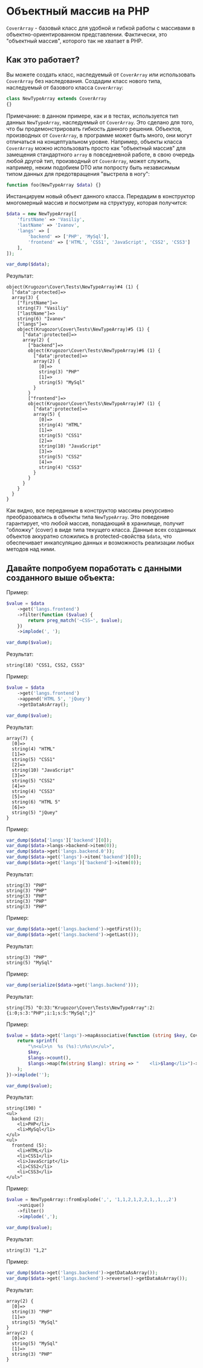 # Объектный массив на PHP

`CoverArray` - базовый класс для удобной и гибкой работы с массивами в объектно-ориентированном
представлении. Фактически, это "объектный массив", которого так не хватает в PHP.

## Как это работает?

Вы можете создать класс, наследуемый от `CoverArray` или использовать `CoverArray` без наследования. 
Создадим класс нового типа, наследуемый от базового класса `CoverArray`:

```php
class NewTypeArray extends CoverArray
{}
```

Примечание: в данном примере, как и в тестах, используется тип данных `NewTypeArray`, 
наследуемый от `CoverArray`. Это сделано для того, что бы продемонстрировать гибкость данного решения. 
Объектов, производных от `CoverArray`, в программе может быть много, они могут отличаться на концептуальном уровне. 
Например, объекты класса `CoverArray` можно использовать просто как "объектный массив" 
для замещения стандартного `array` в повседневной работе, 
в свою очередь любой другой тип, производный от `CoverArray`, может служить, например, неким подобием DTO 
или попросту быть независимым типом данных для предотвращения "выстрела в ногу":

```php
function foo(NewTypeArray $data) {}
```

Инстанцируем новый объект данного класса. Передадим в конструктор многомерный массив и посмотрим на структуру, которая
получится:

```php
$data = new NewTypeArray([
    'firstName' => 'Vasiliy',
    'lastName' => 'Ivanov',
    'langs' => [
        'backend' => ['PHP', 'MySql'],
        'frontend' => ['HTML', 'CSS1', 'JavaScript', 'CSS2', 'CSS3']
    ],
]);

var_dump($data);
```

Результат:

```
object(Krugozor\Cover\Tests\NewTypeArray)#4 (1) {
  ["data":protected]=>
  array(3) {
    ["firstName"]=>
    string(7) "Vasiliy"
    ["lastName"]=>
    string(6) "Ivanov"
    ["langs"]=>
    object(Krugozor\Cover\Tests\NewTypeArray)#5 (1) {
      ["data":protected]=>
      array(2) {
        ["backend"]=>
        object(Krugozor\Cover\Tests\NewTypeArray)#6 (1) {
          ["data":protected]=>
          array(2) {
            [0]=>
            string(3) "PHP"
            [1]=>
            string(5) "MySql"
          }
        }
        ["frontend"]=>
        object(Krugozor\Cover\Tests\NewTypeArray)#7 (1) {
          ["data":protected]=>
          array(5) {
            [0]=>
            string(4) "HTML"
            [1]=>
            string(5) "CSS1"
            [2]=>
            string(10) "JavaScript"
            [3]=>
            string(5) "CSS2"
            [4]=>
            string(4) "CSS3"
          }
        }
      }
    }
  }
}
```

Как видно, все переданные в конструктор массивы рекурсивно преобразовались в объекты типа `NewTypeArray`. 
Это поведение гарантирует, что любой массив, попадающий в хранилище, получит "обложку" (cover) в виде типа текущего класса.
Данные всех созданных объектов аккуратно сложились в protected-свойства `$data`, что обеспечивает инкапсуляцию данных
и возможность реализации любых методов над ними.

## Давайте попробуем поработать с данными созданного выше объекта:

Пример:
```php
$value = $data
    ->get('langs.frontend')
    ->filter(function ($value) {
        return preg_match('~CSS~', $value);
    })
    ->implode(', ');

var_dump($value);
```
Результат:
```
string(18) "CSS1, CSS2, CSS3"
```

Пример:
```php
$value = $data
    ->get('langs.frontend')
    ->append('HTML 5', 'jQuey')
    ->getDataAsArray();

var_dump($value);
```
Результат:
```
array(7) {
  [0]=>
  string(4) "HTML"
  [1]=>
  string(5) "CSS1"
  [2]=>
  string(10) "JavaScript"
  [3]=>
  string(5) "CSS2"
  [4]=>
  string(4) "CSS3"
  [5]=>
  string(6) "HTML 5"
  [6]=>
  string(5) "jQuey"
}
```


Пример:
```php
var_dump($data['langs']['backend'][0]);
var_dump($data->langs->backend->item(0));
var_dump($data->get('langs.backend.0'));
var_dump($data->get('langs')->item('backend')[0]);
var_dump($data->get('langs')['backend']->item(0));
```
Результат:
```
string(3) "PHP"
string(3) "PHP"
string(3) "PHP"
string(3) "PHP"
string(3) "PHP"
```


Пример:
```php
var_dump($data->get('langs.backend')->getFirst());
var_dump($data->get('langs.backend')->getLast());
```
Результат:
```
string(3) "PHP"
string(5) "MySql"
```


Пример:
```php
var_dump(serialize($data->get('langs.backend')));
```
Результат:
```
string(75) "O:33:"Krugozor\Cover\Tests\NewTypeArray":2:{i:0;s:3:"PHP";i:1;s:5:"MySql";}"
```


Пример:
```php
$value = $data->get('langs')->mapAssociative(function (string $key, CoverArray $langs) {
    return sprintf(
        "\n<ul>\n  %s (%s):\n%s\n</ul>",
        $key,
        $langs->count(),
        $langs->map(fn(string $lang): string => "    <li>$lang</li>")->implode(PHP_EOL)
    );
})->implode('');

var_dump($value);
```
Результат:
```
string(190) "
<ul>
  backend (2):
    <li>PHP</li>
    <li>MySql</li>
</ul>
<ul>
  frontend (5):
    <li>HTML</li>
    <li>CSS1</li>
    <li>JavaScript</li>
    <li>CSS2</li>
    <li>CSS3</li>
</ul>"
```


Пример:
```php
$value = NewTypeArray::fromExplode(',', '1,1,2,1,2,2,1,,1,,,2')
    ->unique()
    ->filter()
    ->implode(',');

var_dump($value);
```
Результат:
```
string(3) "1,2"
```


Пример:
```php
var_dump($data->get('langs.backend')->getDataAsArray());
var_dump($data->get('langs.backend')->reverse()->getDataAsArray());
```
Результат:
```
array(2) {
  [0]=>
  string(3) "PHP"
  [1]=>
  string(5) "MySql"
}
array(2) {
  [0]=>
  string(5) "MySql"
  [1]=>
  string(3) "PHP"
}
```
